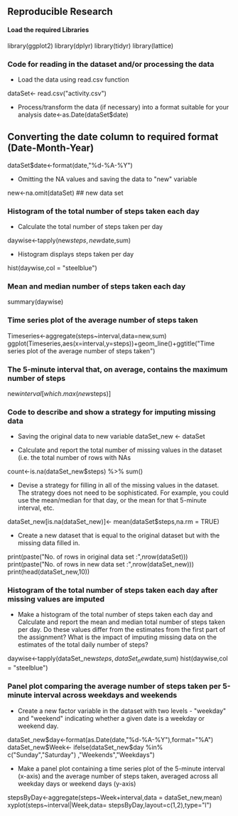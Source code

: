 
## Reproducible Research

#### Load the required Libraries

library(ggplot2)
library(dplyr)
library(tidyr)
library(lattice)

### Code for reading in the dataset and/or processing the data

* Load the data using read.csv function

dataSet<- read.csv("activity.csv")

* Process/transform the data (if necessary) into a format suitable for your analysis
date<-as.Date(dataSet$date)

## Converting the date column to required format (Date-Month-Year)

dataSet$date<-format(date,"%d-%A-%Y")

* Omitting the NA values and saving the data to "new" variable

new<-na.omit(dataSet) ## new data set 

### Histogram of the total number of steps taken each day

* Calculate the total number of steps taken per day

daywise<-tapply(new$steps,new$date,sum)

* Histogram displays steps taken per day

hist(daywise,col = "steelblue")

### Mean and median number of steps taken each day

summary(daywise)

### Time series plot of the average number of steps taken

Timeseries<-aggregate(steps~interval,data=new,sum)
ggplot(Timeseries,aes(x=interval,y=steps))+geom_line()+ggtitle("Time series plot of the average number of steps taken")

### The 5-minute interval that, on average, contains the maximum number of steps

new$interval[which.max(new$steps)]

### Code to describe and show a strategy for imputing missing data

* Saving the original data to new variable
dataSet_new <- dataSet

* Calculate and report the total number of missing values in the dataset (i.e. the total number of rows with NAs

count<-is.na(dataSet_new$steps) %>% sum()

* Devise a strategy for filling in all of the missing values in the dataset. The strategy does not need to be sophisticated. For example, you could use the mean/median for that day, or the mean for that 5-minute interval, etc.

dataSet_new[is.na(dataSet_new)]<- mean(dataSet$steps,na.rm = TRUE)

* Create a new dataset that is equal to the original dataset but with the missing data filled in.

print(paste("No. of rows in original data set :",nrow(dataSet)))
print(paste("No. of rows in new data set :",nrow(dataSet_new)))
print(head(dataSet_new,10))

### Histogram of the total number of steps taken each day after missing values are imputed
* Make a histogram of the total number of steps taken each day and Calculate and report the mean and median total number of steps taken per day. Do these values differ from the estimates from the first part of the assignment? What is the impact of imputing missing data on the estimates of the total daily number of steps?

daywise<-tapply(dataSet_new$steps,dataSet_new$date,sum)
hist(daywise,col = "steelblue")

### Panel plot comparing the average number of steps taken per 5-minute interval across weekdays and weekends

* Create a new factor variable in the dataset with two levels - "weekday" and "weekend" indicating whether a given date is a weekday or weekend day.

dataSet_new$day<-format(as.Date(date,"%d-%A-%Y"),format="%A")
dataSet_new$Week<- ifelse(dataSet_new$day %in% c("Sunday","Saturday") ,"Weekends","Weekdays")

* Make a panel plot containing a time series plot of the 5-minute interval (x-axis) and the average number of steps taken, averaged across all weekday days or weekend days (y-axis)

stepsByDay<-aggregate(steps~Week+interval,data = dataSet_new,mean)
xyplot(steps~interval|Week,data= stepsByDay,layout=c(1,2),type="l")

